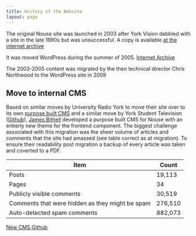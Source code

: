 ```yaml
---
title: History of the Website
layout: page
---
```


The original Nouse site was launched in 2003 after York Vision dabbled with a site in the late 1990s but was unsuccessful. A copy is available [at the internet archive](https://web.archive.org/web/20031128104148/http://www.nouse.co.uk:80/)

It was moved WordPress during the summer of 2005. [Internet Archive](https://web.archive.org/web/20051124022528/http://www.nouse.co.uk:80/)

The 2003-2005 content was migrated by the then technical director Chris Northwood to the WordPress site in 2009

## Move to internal CMS

Based on similar moves by University Radio York to move their site over to its own [purpose built CMS](https://github.com/UniversityRadioYork/2016-site) and a similar move by York Student Television ([Github](https://github.com/YSTV)), [James Bithell](https://github.com/jbithell) developed a purpose built CMS for Nouse with an entierly new theme for the frontend component. 
The biggest challenge associated with this migration was the sheer volume of articles and comments that the site had amassed (see table correct as at migration). To ensure their readability post migration a backup of every article was taken and coverted to a PDF. 

| Item | Count |
| --- | --- |
| Posts | 19,113 |
| Pages | 34 |
| Publicly visible comments | 30,519 |
| Comments that were hidden as they might be spam | 276,510 |
| Auto-detected spam comments | 882,073 |

[New CMS Github](https://github.com/yorknouse/website)